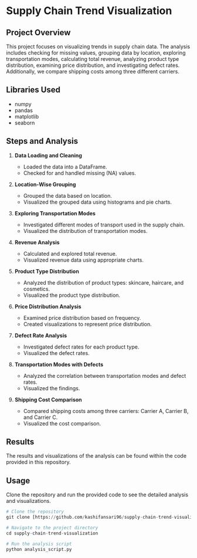 # Supply Chain Trend Visualization

## Project Overview
This project focuses on visualizing trends in supply chain data. The analysis includes checking for missing values, grouping data by location, exploring transportation modes, calculating total revenue, analyzing product type distribution, examining price distribution, and investigating defect rates. Additionally, we compare shipping costs among three different carriers.

## Libraries Used
- numpy
- pandas
- matplotlib
- seaborn

## Steps and Analysis
1. **Data Loading and Cleaning**
   - Loaded the data into a DataFrame.
   - Checked for and handled missing (NA) values.

2. **Location-Wise Grouping**
   - Grouped the data based on location.
   - Visualized the grouped data using histograms and pie charts.

3. **Exploring Transportation Modes**
   - Investigated different modes of transport used in the supply chain.
   - Visualized the distribution of transportation modes.

4. **Revenue Analysis**
   - Calculated and explored total revenue.
   - Visualized revenue data using appropriate charts.

5. **Product Type Distribution**
   - Analyzed the distribution of product types: skincare, haircare, and cosmetics.
   - Visualized the product type distribution.

6. **Price Distribution Analysis**
   - Examined price distribution based on frequency.
   - Created visualizations to represent price distribution.

7. **Defect Rate Analysis**
   - Investigated defect rates for each product type.
   - Visualized the defect rates.

8. **Transportation Modes with Defects**
   - Analyzed the correlation between transportation modes and defect rates.
   - Visualized the findings.

9. **Shipping Cost Comparison**
   - Compared shipping costs among three carriers: Carrier A, Carrier B, and Carrier C.
   - Visualized the cost comparison.

## Results
The results and visualizations of the analysis can be found within the code provided in this repository.

## Usage
Clone the repository and run the provided code to see the detailed analysis and visualizations.

```python
# Clone the repository
git clone [https://github.com/kashifansari96/supply-chain-trend-visualization.git]

# Navigate to the project directory
cd supply-chain-trend-visualization

# Run the analysis script
python analysis_script.py
